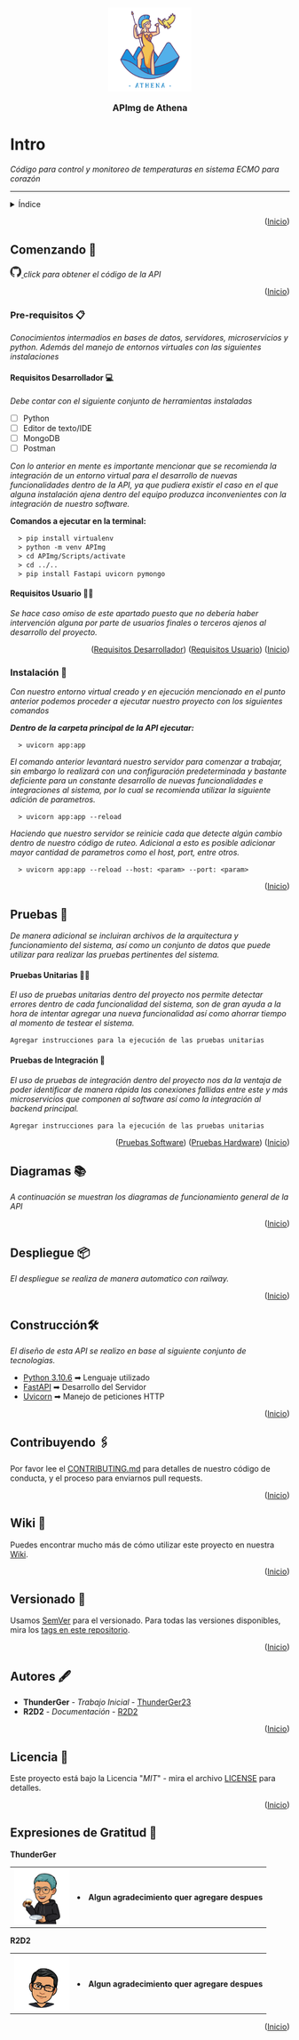<h3 align="center">
    <img height="150" src="/lib/assets/logoAthena.png" width="150"/>

<FONT SIZE=3>APImg de Athena</FONT>
</h3>

# Intro
<i align = "right">
Código para control y monitoreo de temperaturas en sistema ECMO para corazón
</i>

---

<details>
  <summary>Índice</summary>
  <ol>
    <li>
      <a href="#comenzando">Comenzando 🚀</a>
    </li>
    <li>
      <a href="#pre-requisitos">Pre-Requisitos 📋</a>
      <ul>
        <li><a href="#requisitos-desarrollador">Requisitos Desarrollador 💻</a></li>
        <li><a href="#requisitos-usuario">Requisitos Usuario 👨‍🦱</a></li>
      </ul>
    </li>
    <li><a href="#instalación">Instalación 🔧</a></li>
    <li>
      <a href="#pruebas">Pruebas 🔩</a>      
      <ul>
        <li><a href="#pruebas-software">Pruebas Software 👨‍💻</a></li>
        <li><a href="#pruebas-hardware">Pruebas Hardware 🔌</a></li>
      </ul>
    </li>
    <li><a href="#diagramas">Diagramas 📚</a></li>
    <li><a href="#despliegue">Despliegue 📦</a></li>
    <li><a href="#construcción">Construido con</a></li>
    <li><a href="#versionado">Versionado 📌</a></li>
    <li><a href="#wiki">Wiki 📖</a></li>
    <li><a href="#autores">Autores 🖋</a></li>
    <li><a href="#licencia">Licencia 📄</a></li>
    <li><a href="#expresiones-de-gratitud">Expresiones De Gratitud 🎁</a></li>
  </ol>
</details>

<p align="right">(<a href="#intro">Inicio</a>)</p>

## Comenzando 🚀          
<div align="left">
  <a href = "https://github.com/ThunderGer23/APImg">
    <img width="20" height="20" src="/lib/assets/icons/GitHub.webp"/>
  </a>
  <i>click para obtener el código de la API</i>
</div>

<p align="right">(<a href="#intro">Inicio</a>)</p>

### Pre-requisitos 📋

_Conocimientos intermadios en bases de datos, servidores, microservicios y python. Además del manejo de entornos virtuales con las siguientes instalaciones_


#### Requisitos Desarrollador 💻

_Debe contar con el siguiente conjunto de herramientas instaladas_

- [ ] Python
- [ ] Editor de texto/IDE
- [ ] MongoDB
- [ ] Postman

_Con lo anterior en mente es importante mencionar que se recomienda la integración de un entorno virtual para el desarrollo de nuevas funcionalidades dentro de la API, ya que pudiera existir el caso en el que alguna instalación ajena dentro del equipo produzca inconvenientes con la integración de nuestro software._

**Comandos a ejecutar en la terminal:**
      
      > pip install virtualenv
      > python -m venv APImg
      > cd APImg/Scripts/activate
      > cd ../..
      > pip install Fastapi uvicorn pymongo


#### Requisitos Usuario 👨‍🦱

_Se hace caso omiso de este apartado puesto que no debería haber intervención alguna por parte de usuarios finales o terceros ajenos al desarrollo del proyecto._

<p align="right">
  (<a href="#requisitos-desarrollador">Requisitos Desarrollador</a>)
  (<a href="#requisitos-usuario">Requisitos Usuario</a>)
  (<a href="#intro">Inicio</a>)
</p>

### Instalación 🔧

_Con nuestro entorno virtual creado y en ejecución mencionado en el punto anterior podemos proceder a ejecutar nuestro proyecto con los siguientes comandos_

_**Dentro de la carpeta principal de la API ejecutar:**_

      > uvicorn app:app

_El comando anterior levantará nuestro servidor para comenzar a trabajar, sin embargo lo realizará con una configuración predeterminada y bastante deficiente para un constante desarrollo de nuevas funcionalidades e integraciones al sistema, por lo cual se recomienda utilizar la siguiente adición de parametros._

      > uvicorn app:app --reload

_Haciendo que nuestro servidor se reinicie cada que detecte algún cambio dentro de nuestro código de ruteo._
_Adicional a esto es posible adicionar mayor cantidad de parametros como el host, port, entre otros._

      > uvicorn app:app --reload --host: <param> --port: <param>

<p align="right">(<a href="#intro">Inicio</a>)</p>


## Pruebas 🔩

_De manera adicional se incluiran archivos de la arquitectura y funcionamiento del sistema, así como un conjunto de datos que puede utilizar para realizar las pruebas pertinentes del sistema._

#### Pruebas Unitarias 👨‍💻

_El uso de pruebas unitarias dentro del proyecto nos permite detectar errores dentro de cada funcionalidad del sistema, son de gran ayuda a la hora de intentar agregar una nueva funcionalidad así como ahorrar tiempo al momento de testear el sistema._

```
Agregar instrucciones para la ejecución	de las pruebas unitarias
```

#### Pruebas de Integración 🔌

_El uso de pruebas de integración dentro del proyecto nos da la ventaja de poder identificar de manera rápida las conexiones fallidas entre este y más microservicios que componen al software así como la integración al backend principal._

```
Agregar instrucciones para la ejecución	de las pruebas unitarias
```

<p align="right">
  (<a href="#pruebas-software">Pruebas Software</a>)
  (<a href="#pruebas-hardware">Pruebas Hardware</a>)
  (<a href="#ecmo">Inicio</a>)
</p>

## Diagramas 📚

_A continuación se muestran los diagramas de funcionamiento general de la API_

<p align="right">(<a href="#intro">Inicio</a>)</p>


## Despliegue 📦

_El despliegue se realiza de manera automatico con railway._

<p align="right">(<a href="#intro">Inicio</a>)</p>

## Construcción🛠️

_El diseño de esta API se realizo en base al siguiente conjunto de tecnologias._

* [Python 3.10.6](https://www.python.org/) ➡ Lenguaje utilizado
* [FastAPI](https://maven.apache.org/) ➡ Desarrollo del Servidor
* [Uvicorn](https://rometools.github.io/rome/) ➡ Manejo de peticiones HTTP

<p align="right">(<a href="#intro">Inicio</a>)</p>


## Contribuyendo 🖇️

Por favor lee el [CONTRIBUTING.md](https://gist.github.com/villanuevand/xxxxxx) para detalles de nuestro código de conducta, y el proceso para enviarnos pull requests.

<p align="right">(<a href="#intro">Inicio</a>)</p>


## Wiki 📖

Puedes encontrar mucho más de cómo utilizar este proyecto en nuestra [Wiki](https://github.com/ThunderGer23/APImg).

<p align="right">(<a href="#intro">Inicio</a>)</p>


## Versionado 📌

Usamos [SemVer](http://semver.org/) para el versionado. Para todas las versiones disponibles, mira los [tags en este repositorio](https://github.com/ThunderGer23/APImg).

<p align="right">(<a href="#intro">Inicio</a>)</p>


## Autores 🖋

* **ThunderGer** - *Trabajo Inicial* - [ThunderGer23](https://github.com/ThunderGer23)
* **R2D2** - *Documentación* - [R2D2](https://github.com/ArturoEmmanuelToledoAguado)

<p align="right">(<a href="#intro">Inicio</a>)</p>


## Licencia 📄

Este proyecto está bajo la Licencia "*MIT*" - mira el archivo [LICENSE](LICENSE) para detalles.

<p align="right">(<a href="#intro">Inicio</a>)</p>


## Expresiones de Gratitud 🎁

**ThunderGer**
<div align="left">
    <table border="0">  
      <tbody>
        <tr>
          <td>
            <img height="100" src="/lib/assets/avatars/ThunderGer.png" width="100"/>
          </td>
          <th>
            <li>
              Algun agradecimiento quer agregare despues
            </li>
          </th>
        </tr>
      </tbody>
    </table>
</div>


**R2D2**
<div align="left">
    <table border="0">  
      <tbody>
        <tr>
          <td>
            <img height="100" src="/lib/assets/avatars/Arturo.webp" width="100"/>
          </td>
          <th>
            <li>
              Algun agradecimiento quer agregare despues
            </li>
          </th>
        </tr>
      </tbody>
    </table>
</div>

<p align="right">(<a href="#intro">Inicio</a>)</p>